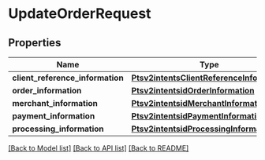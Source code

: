 # UpdateOrderRequest

## Properties
Name | Type | Description | Notes
------------ | ------------- | ------------- | -------------
**client_reference_information** | [**Ptsv2intentsClientReferenceInformation**](Ptsv2intentsClientReferenceInformation.md) |  | [optional] 
**order_information** | [**Ptsv2intentsidOrderInformation**](Ptsv2intentsidOrderInformation.md) |  | [optional] 
**merchant_information** | [**Ptsv2intentsidMerchantInformation**](Ptsv2intentsidMerchantInformation.md) |  | [optional] 
**payment_information** | [**Ptsv2intentsidPaymentInformation**](Ptsv2intentsidPaymentInformation.md) |  | [optional] 
**processing_information** | [**Ptsv2intentsidProcessingInformation**](Ptsv2intentsidProcessingInformation.md) |  | [optional] 

[[Back to Model list]](../README.md#documentation-for-models) [[Back to API list]](../README.md#documentation-for-api-endpoints) [[Back to README]](../README.md)


